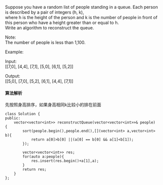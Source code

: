 Suppose you have a random list of people standing in a queue. Each person is described by a pair of integers (h, k), <br>
where h is the height of the person and k is the number of people in front of this person who have a height greater than or equal to h.<br>
Write an algorithm to reconstruct the queue.<br>

Note:<br>
The number of people is less than 1,100.<br>

 
Example:<br>

Input:<br>
[[7,0], [4,4], [7,1], [5,0], [6,1], [5,2]]<br>

Output:<br>
[[5,0], [7,0], [5,2], [6,1], [4,4], [7,1]]<br>
#### 算法解析
先按照身高排序，如果身高相同k比较小的排在前面
```
class Solution {
public:
    vector<vector<int>> reconstructQueue(vector<vector<int>>& people) {
        sort(people.begin(),people.end(),[](vector<int> a,vector<int> b){
            return a[0]>b[0] ||(a[0] == b[0] && a[1]<b[1]);
        });
        
        vector<vector<int>> res;
        for(auto a:people){
            res.insert(res.begin()+a[1],a);
        }
        return res;
    }
};
```
